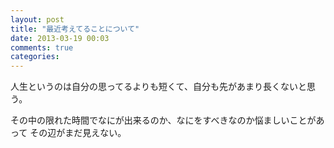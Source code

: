 ```yaml
---
layout: post
title: "最近考えてることについて"
date: 2013-03-19 00:03
comments: true
categories:
---
```


人生というのは自分の思ってるよりも短くて、自分も先があまり長くないと思う。

その中の限れた時間でなにが出来るのか、なにをすべきなのか悩ましいことがあって
その辺がまだ見えない。
